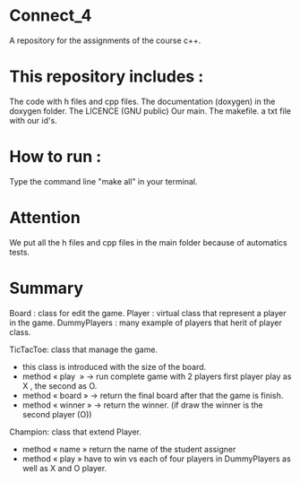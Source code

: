 # Connect_4

A repository for the assignments of the course c++.

# This repository includes :

The code with h files and cpp files.
The documentation (doxygen) in the doxygen folder.
The LICENCE  (GNU public)
Our main.
The makefile.
a txt file with our id's.

# How to run :

Type the command line "make all" in your terminal.

# Attention

We put all the h files and cpp files in the main folder because of automatics tests.

# Summary

Board : class for edit the game.
Player : virtual class that represent a player in the game.
DummyPlayers : many example of players that herit of player class.

TicTacToe: class that manage the game.
- this class is introduced with the size of the board.
- method « play  » -> run complete game with 2 players 
first player play as X , the second as O.
- method « board » -> return the final board after that the game is finish.
- method « winner » ->  return the winner.
(if draw the winner is the second player (O))

Champion: class that extend Player.
- method « name » return the name of the student assigner 
- method « play » have to win vs each of four players in DummyPlayers as well as X and O player.

